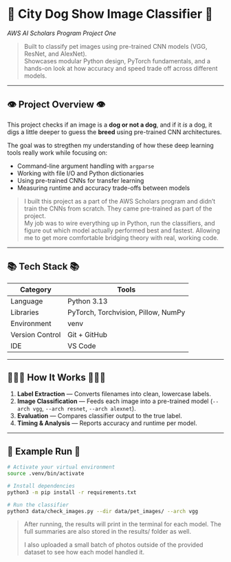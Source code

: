 # 🐶 City Dog Show Image Classifier 🐶
_AWS AI Scholars Program Project One_

> Built to classify pet images using pre-trained CNN models (VGG, ResNet, and AlexNet).  
> Showcases modular Python design, PyTorch fundamentals, and a hands-on look at how accuracy and speed trade off across different models.

---

## 👁️ Project Overview 👁️
This project checks if an image is a **dog or not a dog**, and if it *is* a dog, it digs a little deeper to guess the **breed** using pre-trained CNN architectures.

The goal was to stregthen my understanding of how these deep learning tools really work while focusing on:
- Command-line argument handling with `argparse`
- Working with file I/O and Python dictionaries
- Using pre-trained CNNs for transfer learning
- Measuring runtime and accuracy trade-offs between models

> I built this project as a part of the AWS Scholars program and didn’t train the CNNs from scratch. They came pre-trained as part of the project.  
> My job was to wire everything up in Python, run the classifiers, and figure out which model actually performed best and fastest. Allowing me to get more comfortable bridging theory with real, working code.

---

## 📚 Tech Stack 📚
| Category | Tools |
|-----------|--------|
| Language | Python 3.13 |
| Libraries | PyTorch, Torchvision, Pillow, NumPy |
| Environment | venv |
| Version Control | Git + GitHub |
| IDE | VS Code |

---

## 🏋🏾‍♂️ How It Works 🏋🏾‍♂️
1. **Label Extraction** — Converts filenames into clean, lowercase labels.  
2. **Image Classification** — Feeds each image into a pre-trained model (`--arch vgg`, `--arch resnet`, `--arch alexnet`).  
3. **Evaluation** — Compares classifier output to the true label.  
4. **Timing & Analysis** — Reports accuracy and runtime per model.

---

## 🧪 Example Run 🧪
```bash
# Activate your virtual environment
source .venv/bin/activate

# Install dependencies
python3 -m pip install -r requirements.txt

# Run the classifier
python3 data/check_images.py --dir data/pet_images/ --arch vgg

```
>After running, the results will print in the terminal for each model.
>The full summaries are also stored in the results/ folder as well.
>
>I also uploaded a small batch of photos outside of the provided dataset to see how each model handled it.